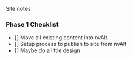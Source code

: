 Site notes

### Phase 1 Checklist

- [] Move all existing content into nvAlt
- [] Setup process to publish to site from nvAlt
- [] Maybe do a little design

